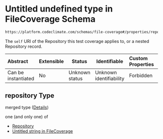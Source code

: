 # Untitled undefined type in FileCoverage Schema

```txt
https://platform.codeclimate.com/schemas/file-coverage#/properties/repository
```

The `self` URI of the Repository this test coverage applies to, or a nested Repository record.


| Abstract            | Extensible | Status         | Identifiable            | Custom Properties | Additional Properties | Access Restrictions | Defined In                                                                                  |
| :------------------ | ---------- | -------------- | ----------------------- | :---------------- | --------------------- | ------------------- | ------------------------------------------------------------------------------------------- |
| Can be instantiated | No         | Unknown status | Unknown identifiability | Forbidden         | Allowed               | none                | [FileCoverage.schema.json\*](../../schemas/FileCoverage.schema.json "open original schema") |

## repository Type

merged type ([Details](filecoverage-properties-repository.md))

one (and only one) of

-   [Repository](branch-properties-repository-oneof-repository.md "check type definition")
-   [Untitled string in FileCoverage](filecoverage-properties-repository-oneof-1.md "check type definition")
